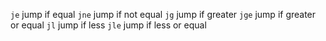 `je` jump if equal
`jne` jump if not equal
`jg` jump if greater
`jge` jump if greater or equal
`jl` jump if less
`jle` jump if less or equal

